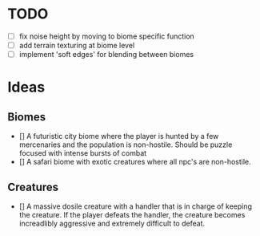 # TODO
 - [ ] fix noise height by moving to biome specific function
 - [ ] add terrain texturing at biome level
 - [ ] implement 'soft edges' for blending between biomes

# Ideas 

## Biomes

- [] A futuristic city biome where the player is hunted by a few mercenaries and the population is non-hostile. Should be puzzle focused with intense bursts of combat
- [] A safari biome with exotic creatures where all npc's are non-hostile.

## Creatures

- [] A massive dosile creature with a handler that is in charge of keeping the creature. If the player defeats the handler, the creature becomes increadlibly aggressive and extremely difficult to defeat. 
